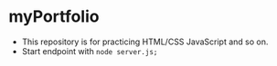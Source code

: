 # myPortfolio
 - This repository is for practicing HTML/CSS JavaScript and so on.
 - Start endpoint with `node server.js;`